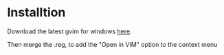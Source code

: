 # Installtion

Download the latest gvim for windows [here](https://www.vim.org/download.php).

Then merge the .reg, to add the "Open in VIM" option to the context menu
